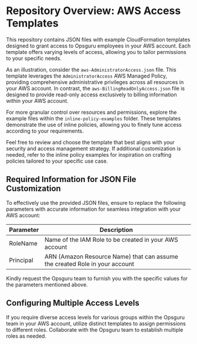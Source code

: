 # Repository Overview: AWS Access Templates

This repository contains JSON files with example CloudFormation templates designed to grant access to Opsguru employees in your AWS account. Each template offers varying levels of access, allowing you to tailor permissions to your specific needs.

As an illustration, consider the `aws-AdministratorAccess.json` file. This template leverages the `AdministratorAccess` AWS Managed Policy, providing comprehensive administrative privileges across all resources in your AWS account. In contrast, the `aws-BillingReadOnlyAccess.json` file is designed to provide read-only access exclusively to billing information within your AWS account.

For more granular control over resources and permissions, explore the example files within the `inline-policy-examples` folder. These templates demonstrate the use of inline policies, allowing you to finely tune access according to your requirements.

Feel free to review and choose the template that best aligns with your security and access management strategy. If additional customization is needed, refer to the inline policy examples for inspiration on crafting policies tailored to your specific use case.

## Required Information for JSON File Customization

To effectively use the provided JSON files, ensure to replace the following parameters with accurate information for seamless integration with your AWS account:

Parameter  | Description
---------  | -----------
RoleName   | Name of the IAM Role to be created in your AWS account
Principal  | ARN (Amazon Resource Name) that can assume the created Role in your account


Kindly request the Opsguru team to furnish you with the specific values for the parameters mentioned above.

## Configuring Multiple Access Levels 

If you require diverse access levels for various groups within the Opsguru team in your AWS account, utilize distinct templates to assign permissions to different roles. Collaborate with the Opsguru team to establish multiple roles as needed.